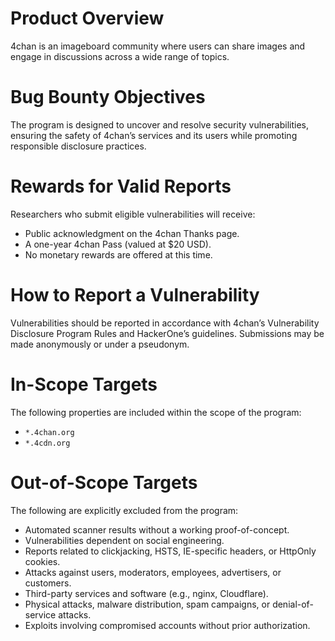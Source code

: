 # Product Overview 
4chan is an imageboard community where users can share images and engage in discussions across a wide range of topics.  

# Bug Bounty Objectives  
The program is designed to uncover and resolve security vulnerabilities, ensuring the safety of 4chan’s services and its users while promoting responsible disclosure practices.  

# Rewards for Valid Reports  
Researchers who submit eligible vulnerabilities will receive:  
- Public acknowledgment on the 4chan Thanks page.  
- A one-year 4chan Pass (valued at $20 USD).  
- No monetary rewards are offered at this time.  

# How to Report a Vulnerability  
Vulnerabilities should be reported in accordance with 4chan’s Vulnerability Disclosure Program Rules and HackerOne’s guidelines. Submissions may be made anonymously or under a pseudonym.  

# In-Scope Targets  
The following properties are included within the scope of the program:  
- `*.4chan.org`  
- `*.4cdn.org`  

# Out-of-Scope Targets  
The following are explicitly excluded from the program:  
- Automated scanner results without a working proof-of-concept.  
- Vulnerabilities dependent on social engineering.  
- Reports related to clickjacking, HSTS, IE-specific headers, or HttpOnly cookies.  
- Attacks against users, moderators, employees, advertisers, or customers.  
- Third-party services and software (e.g., nginx, Cloudflare).  
- Physical attacks, malware distribution, spam campaigns, or denial-of-service attacks.  
- Exploits involving compromised accounts without prior authorization.  
